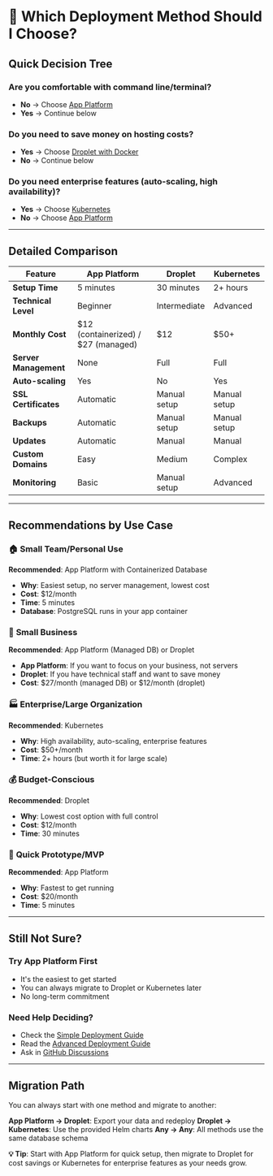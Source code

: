 # 🎯 Which Deployment Method Should I Choose?

## Quick Decision Tree

### Are you comfortable with command line/terminal?
- **No** → Choose [App Platform](DEPLOYMENT-SIMPLE.md#app-platform)
- **Yes** → Continue below

### Do you need to save money on hosting costs?
- **Yes** → Choose [Droplet with Docker](DEPLOYMENT-SIMPLE.md#droplet-docker)
- **No** → Continue below

### Do you need enterprise features (auto-scaling, high availability)?
- **Yes** → Choose [Kubernetes](DEPLOYMENT-SIMPLE.md#kubernetes)
- **No** → Choose [App Platform](DEPLOYMENT-SIMPLE.md#app-platform)

---

## Detailed Comparison

| Feature | App Platform | Droplet | Kubernetes |
|---------|-------------|---------|------------|
| **Setup Time** | 5 minutes | 30 minutes | 2+ hours |
| **Technical Level** | Beginner | Intermediate | Advanced |
| **Monthly Cost** | $12 (containerized) / $27 (managed) | $12 | $50+ |
| **Server Management** | None | Full | Full |
| **Auto-scaling** | Yes | No | Yes |
| **SSL Certificates** | Automatic | Manual setup | Manual setup |
| **Backups** | Automatic | Manual setup | Manual setup |
| **Updates** | Automatic | Manual | Manual |
| **Custom Domains** | Easy | Medium | Complex |
| **Monitoring** | Basic | Manual setup | Advanced |

---

## Recommendations by Use Case

### 🏠 **Small Team/Personal Use**
**Recommended**: App Platform with Containerized Database
- **Why**: Easiest setup, no server management, lowest cost
- **Cost**: $12/month
- **Time**: 5 minutes
- **Database**: PostgreSQL runs in your app container

### 🏢 **Small Business**
**Recommended**: App Platform (Managed DB) or Droplet
- **App Platform**: If you want to focus on your business, not servers
- **Droplet**: If you have technical staff and want to save money
- **Cost**: $27/month (managed DB) or $12/month (droplet)

### 🏭 **Enterprise/Large Organization**
**Recommended**: Kubernetes
- **Why**: High availability, auto-scaling, enterprise features
- **Cost**: $50+/month
- **Time**: 2+ hours (but worth it for large scale)

### 💰 **Budget-Conscious**
**Recommended**: Droplet
- **Why**: Lowest cost option with full control
- **Cost**: $12/month
- **Time**: 30 minutes

### 🚀 **Quick Prototype/MVP**
**Recommended**: App Platform
- **Why**: Fastest to get running
- **Cost**: $20/month
- **Time**: 5 minutes

---

## Still Not Sure?

### Try App Platform First
- It's the easiest to get started
- You can always migrate to Droplet or Kubernetes later
- No long-term commitment

### Need Help Deciding?
- Check the [Simple Deployment Guide](DEPLOYMENT-SIMPLE.md)
- Read the [Advanced Deployment Guide](deploy/README.md)
- Ask in [GitHub Discussions](https://github.com/medentem/tak-lite-server/discussions)

---

## Migration Path

You can always start with one method and migrate to another:

**App Platform → Droplet**: Export your data and redeploy
**Droplet → Kubernetes**: Use the provided Helm charts
**Any → Any**: All methods use the same database schema

**💡 Tip**: Start with App Platform for quick setup, then migrate to Droplet for cost savings or Kubernetes for enterprise features as your needs grow.
